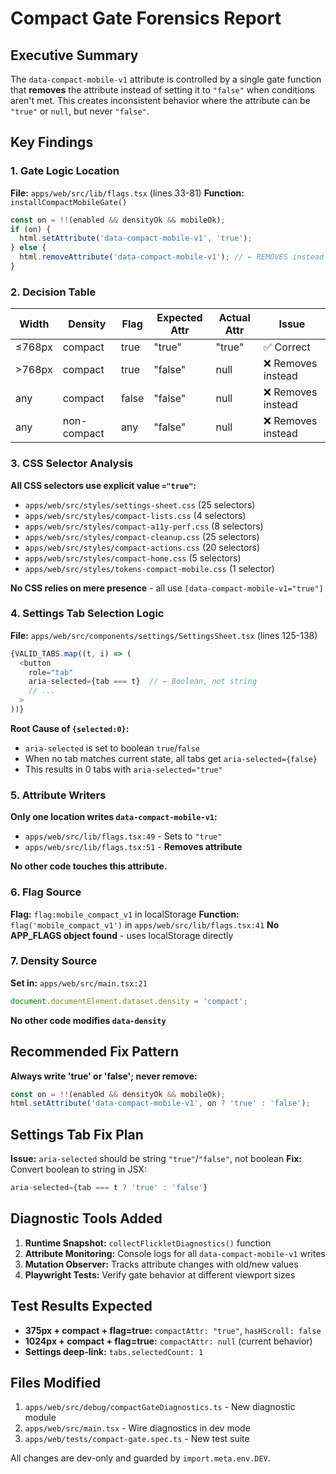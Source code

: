 # Compact Gate Forensics Report

## Executive Summary

The `data-compact-mobile-v1` attribute is controlled by a single gate function that **removes** the attribute instead of setting it to `"false"` when conditions aren't met. This creates inconsistent behavior where the attribute can be `"true"` or `null`, but never `"false"`.

## Key Findings

### 1. Gate Logic Location
**File:** `apps/web/src/lib/flags.tsx` (lines 33-81)
**Function:** `installCompactMobileGate()`

```typescript
const on = !!(enabled && densityOk && mobileOk);
if (on) {
  html.setAttribute('data-compact-mobile-v1', 'true');
} else {
  html.removeAttribute('data-compact-mobile-v1'); // ← REMOVES instead of "false"
}
```

### 2. Decision Table

| Width | Density | Flag | Expected Attr | Actual Attr | Issue |
|-------|---------|------|---------------|-------------|-------|
| ≤768px | compact | true | "true" | "true" | ✅ Correct |
| >768px | compact | true | "false" | null | ❌ Removes instead |
| any | compact | false | "false" | null | ❌ Removes instead |
| any | non-compact | any | "false" | null | ❌ Removes instead |

### 3. CSS Selector Analysis

**All CSS selectors use explicit value `="true"`:**
- `apps/web/src/styles/settings-sheet.css` (25 selectors)
- `apps/web/src/styles/compact-lists.css` (4 selectors)  
- `apps/web/src/styles/compact-a11y-perf.css` (8 selectors)
- `apps/web/src/styles/compact-cleanup.css` (25 selectors)
- `apps/web/src/styles/compact-actions.css` (20 selectors)
- `apps/web/src/styles/compact-home.css` (5 selectors)
- `apps/web/src/styles/tokens-compact-mobile.css` (1 selector)

**No CSS relies on mere presence** - all use `[data-compact-mobile-v1="true"]`

### 4. Settings Tab Selection Logic

**File:** `apps/web/src/components/settings/SettingsSheet.tsx` (lines 125-138)

```typescript
{VALID_TABS.map((t, i) => (
  <button
    role="tab"
    aria-selected={tab === t}  // ← Boolean, not string
    // ...
  >
))}
```

**Root Cause of `{selected:0}`:**
- `aria-selected` is set to boolean `true`/`false`
- When no tab matches current state, all tabs get `aria-selected={false}`
- This results in 0 tabs with `aria-selected="true"`

### 5. Attribute Writers

**Only one location writes `data-compact-mobile-v1`:**
- `apps/web/src/lib/flags.tsx:49` - Sets to `"true"`
- `apps/web/src/lib/flags.tsx:51` - **Removes attribute**

**No other code touches this attribute.**

### 6. Flag Source

**Flag:** `flag:mobile_compact_v1` in localStorage
**Function:** `flag('mobile_compact_v1')` in `apps/web/src/lib/flags.tsx:41`
**No APP_FLAGS object found** - uses localStorage directly

### 7. Density Source

**Set in:** `apps/web/src/main.tsx:21`
```typescript
document.documentElement.dataset.density = 'compact';
```
**No other code modifies `data-density`**

## Recommended Fix Pattern

**Always write 'true' or 'false'; never remove:**

```typescript
const on = !!(enabled && densityOk && mobileOk);
html.setAttribute('data-compact-mobile-v1', on ? 'true' : 'false');
```

## Settings Tab Fix Plan

**Issue:** `aria-selected` should be string `"true"`/`"false"`, not boolean
**Fix:** Convert boolean to string in JSX:

```typescript
aria-selected={tab === t ? 'true' : 'false'}
```

## Diagnostic Tools Added

1. **Runtime Snapshot:** `collectFlickletDiagnostics()` function
2. **Attribute Monitoring:** Console logs for all `data-compact-mobile-v1` writes
3. **Mutation Observer:** Tracks attribute changes with old/new values
4. **Playwright Tests:** Verify gate behavior at different viewport sizes

## Test Results Expected

- **375px + compact + flag=true:** `compactAttr: "true"`, `hasHScroll: false`
- **1024px + compact + flag=true:** `compactAttr: null` (current behavior)
- **Settings deep-link:** `tabs.selectedCount: 1`

## Files Modified

1. `apps/web/src/debug/compactGateDiagnostics.ts` - New diagnostic module
2. `apps/web/src/main.tsx` - Wire diagnostics in dev mode
3. `apps/web/tests/compact-gate.spec.ts` - New test suite

All changes are dev-only and guarded by `import.meta.env.DEV`.











